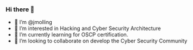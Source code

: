 ### Hi there 👋

<!--
**jmolling/jmolling** is a ✨ _special_ ✨ repository because its `README.md` (this file) appears on your GitHub profile.

Here are some ideas to get you started:

- 🔭 I’m currently working on ...
- 🌱 I’m currently learning ...
- 👯 I’m looking to collaborate on ...
- 🤔 I’m looking for help with ...
- 💬 Ask me about ...
- 📫 How to reach me: ...
- 😄 Pronouns: ...
- ⚡ Fun fact: ...
-->

- 👋 I’m @jmolling
- 👀 I’m interested in Hacking and Cyber Security Architecture
- 🌱 I’m currently learning for OSCP certification.
- 💞️ I’m looking to collaborate on develop the Cyber Security Community

<!---
jmolling/jmolling is a ✨ special ✨ repository because its `README.md` (this file) appears on your GitHub profile.
You can click the Preview link to take a look at your changes.
--->
